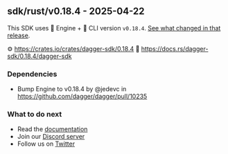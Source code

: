 ## sdk/rust/v0.18.4 - 2025-04-22

This SDK uses 🚙 Engine + 🚗 CLI version `v0.18.4`. [See what changed in that release](https://github.com/dagger/dagger/releases/tag/v0.18.4).

⚙️  https://crates.io/crates/dagger-sdk/0.18.4
📒 https://docs.rs/dagger-sdk/0.18.4/dagger-sdk

### Dependencies
- Bump Engine to v0.18.4 by @jedevc in https://github.com/dagger/dagger/pull/10235

### What to do next
- Read the [documentation](https://docs.dagger.io/sdk/nodejs)
- Join our [Discord server](https://discord.gg/dagger-io)
- Follow us on [Twitter](https://twitter.com/dagger_io)
